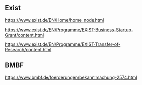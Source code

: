 
## Exist

https://www.exist.de/EN/Home/home_node.html

https://www.exist.de/EN/Programme/EXIST-Business-Startup-Grant/content.html

https://www.exist.de/EN/Programme/EXIST-Transfer-of-Research/content.html

## BMBF

https://www.bmbf.de/foerderungen/bekanntmachung-2574.html

